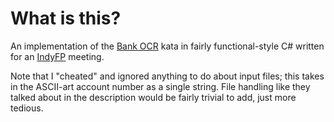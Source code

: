 # What is this?

An implementation of the [Bank OCR](http://www.codingdojo.org/kata/BankOCR/) kata in fairly functional-style C# written for an [IndyFP](https://www.meetup.com/Indy-FP/events/258128927/) meeting.

Note that I "cheated" and ignored anything to do about input files; this takes in the ASCII-art account number as a single string.  File handling like they talked about in the description would be fairly trivial to add, just more tedious.
